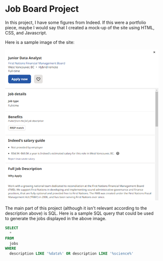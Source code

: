 # Job Board Project
In this project, I have some figures from Indeed. If this were a portfolio piece, maybe I would say that I created a mock-up of the site using HTML, CSS, and Javascript.

Here is a sample image of the site: 

![a job board](./103.1/job1.png)

The main part of this project (although it isn't relevant according to the description above) is SQL. Here is a sample SQL query that could be used to generate the jobs displayed in the above image. 

```sql
SELECT 
  *
FROM
  jobs
WHERE
  description LIKE '%data%' OR description LIKE '%science%'
```
